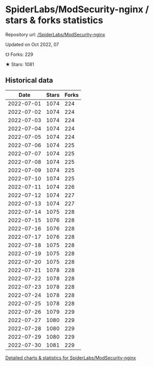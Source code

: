 # SpiderLabs/ModSecurity-nginx / stars & forks statistics

Repository url: [/SpiderLabs/ModSecurity-nginx](https://github.com/SpiderLabs/ModSecurity-nginx)

Updated on Oct 2022, 07

☋ Forks: 229

★ Stars: 1081

## Historical data
| Date | Stars | Forks |
|------|-------|-------|
| 2022-07-01 | 1074 | 224 | 
| 2022-07-02 | 1074 | 224 | 
| 2022-07-03 | 1074 | 224 | 
| 2022-07-04 | 1074 | 224 | 
| 2022-07-05 | 1074 | 224 | 
| 2022-07-06 | 1074 | 225 | 
| 2022-07-07 | 1074 | 225 | 
| 2022-07-08 | 1074 | 225 | 
| 2022-07-09 | 1074 | 225 | 
| 2022-07-10 | 1074 | 225 | 
| 2022-07-11 | 1074 | 226 | 
| 2022-07-12 | 1074 | 227 | 
| 2022-07-13 | 1074 | 227 | 
| 2022-07-14 | 1075 | 228 | 
| 2022-07-15 | 1076 | 228 | 
| 2022-07-16 | 1076 | 228 | 
| 2022-07-17 | 1076 | 228 | 
| 2022-07-18 | 1075 | 228 | 
| 2022-07-19 | 1075 | 228 | 
| 2022-07-20 | 1075 | 228 | 
| 2022-07-21 | 1078 | 228 | 
| 2022-07-22 | 1078 | 228 | 
| 2022-07-23 | 1078 | 228 | 
| 2022-07-24 | 1078 | 228 | 
| 2022-07-25 | 1078 | 228 | 
| 2022-07-26 | 1079 | 229 | 
| 2022-07-27 | 1080 | 229 | 
| 2022-07-28 | 1080 | 229 | 
| 2022-07-29 | 1080 | 229 | 
| 2022-07-30 | 1081 | 229 | 


[Detailed charts & statistics for SpiderLabs/ModSecurity-nginx](https://reviewgithub.com/rep/SpiderLabs/ModSecurity-nginx)
